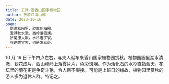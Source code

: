 ```yaml
---
title: 五律·游香山国家植物园
author: 放歌江海山阙
date: 2023-10-16
poem: |
  向晚秋阳里，驱车到植园。
  澄湖秋水澈，西岭落霞斓。
  妍菊撩人眼，水杉连宇寰。
  归途瞧赏客，也是发丝斑。
---
```


10 月 16 日下午四点左右，与夫人驱车来香山国家植物园赏秋。植物园园里湖水清澈，荻花成片，西山峰岭上落霞片片，色彩斑斓。作为活化石的水杉直指蓝天，花坛里的菊花更是争奇斗艳，令人目不睱接。可能是上班日的缘故，植物园里赏秋的游人多为退休人群。特记之。
